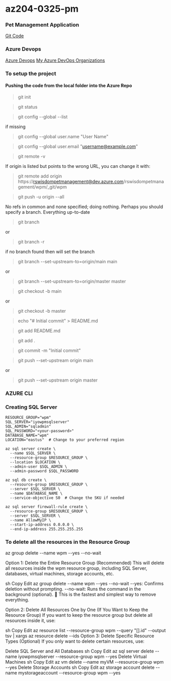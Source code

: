 # az204-0325-pm

### Pet Management Application
[Git Code](https://github.com/LinkedInLearning/building-a-web-application-on-microsoft-azure-4405955)

### Azure Devops
[Azure Devops](https://azure.microsoft.com/en-us/products/devops)
[My Azure DevOps Organizations](https://portal.azure.com/#view/AzureTfsExtension/OrganizationsTemplateBlade)

### To setup the project



#### Pushing the code from the local folder into the Azure Repo

>git init
 
>git status

>git config --global --list
 
if missing
 
>git config --global user.name "User Name"

>git config --global user.email "username@example.com"
 
>git remote -v

If origin is listed but points to the wrong URL, you can change it with:
 
>git remote add origin https://rswisdompetmanagement@dev.azure.com/rswisdompetmanagement/wpm/_git/wpm

>git push -u origin --all
 
No refs in common and none specified; doing nothing.
Perhaps you should specify a branch.
Everything up-to-date
 
>git branch

or

>git branch -r
 
if no branch found then will set the branch
 
>git branch --set-upstream-to=origin/main main

or

>git branch --set-upstream-to=origin/master master
 
>git checkout -b main

or

>git checkout -b master

>echo "# Initial commit" > README.md

>git add README.md
 
>git add .

>git commit -m "Initial commit"
 
>git push --set-upstream origin main

or

>git push --set-upstream origin master



### AZURE CLI

### Creating SQL Server

```
RESOURCE_GROUP="wpm"
SQL_SERVER="iyowpmsqlserver"
SQL_ADMIN="sqladmin"
SQL_PASSWORD="<your-password>"
DATABASE_NAME="wpm"
LOCATION="eastus"  # Change to your preferred region
```

```
az sql server create \
  --name $SQL_SERVER \
  --resource-group $RESOURCE_GROUP \
  --location $LOCATION \
  --admin-user $SQL_ADMIN \
  --admin-password $SQL_PASSWORD
```

```
az sql db create \
  --resource-group $RESOURCE_GROUP \
  --server $SQL_SERVER \
  --name $DATABASE_NAME \
  --service-objective S0  # Change the SKU if needed
```

```
az sql server firewall-rule create \
  --resource-group $RESOURCE_GROUP \
  --server $SQL_SERVER \
  --name AllowMyIP \
  --start-ip-address 0.0.0.0 \
  --end-ip-address 255.255.255.255
```

### To delete all the resources in the Resource Group

az group delete --name wpm --yes --no-wait


Option 1: Delete the Entire Resource Group (Recommended)
This will delete all resources inside the wpm resource group, including SQL Server, databases, virtual machines, storage accounts, etc.

sh
Copy
Edit
az group delete --name wpm --yes --no-wait
--yes: Confirms deletion without prompting.
--no-wait: Runs the command in the background (optional).
🔹 This is the fastest and simplest way to remove everything.

Option 2: Delete All Resources One by One (If You Want to Keep the Resource Group)
If you want to keep the resource group but delete all resources inside it, use:

sh
Copy
Edit
az resource list --resource-group wpm --query "[].id" --output tsv | xargs az resource delete --ids
Option 3: Delete Specific Resource Types (Optional)
If you only want to delete certain resources, use:

Delete SQL Server and All Databases
sh
Copy
Edit
az sql server delete --name iyowpmsqlserver --resource-group wpm --yes
Delete Virtual Machines
sh
Copy
Edit
az vm delete --name myVM --resource-group wpm --yes
Delete Storage Accounts
sh
Copy
Edit
az storage account delete --name mystorageaccount --resource-group wpm --yes
